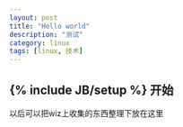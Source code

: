 ```yaml
---
layout: post
title: "Hello world"
description: "测试"
category: linux
tags: [linux, 技术]
---
```

{% include JB/setup %}
开始
-------
以后可以把wiz上收集的东西整理下放在这里
